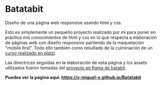 # Batatabit
Diseño de una página web responsive usando html y css.

Esto es simplemente un pequeño proyecto realizado por mí para poner en práctica mis conocimientos de html y css en lo que respecta a elaboración de páginas web con diseño responsive partiendo de la maquetación "mobile first". Todo ello también como resultado de la culminación de un [curso realizado en platzi](https://platzi.com/cursos/mobile-first/).

Las directrices seguidas en la elaboración de esta página y los assets utilizados fueron tomadas del [proyecto en figma de batabit](https://www.figma.com/file/sMmlQaZldfDcLERYYWe6h4/Bata-Bit).

**Puedes ver la página aquí: https://v-miguel-v.github.io/Batatabit**
